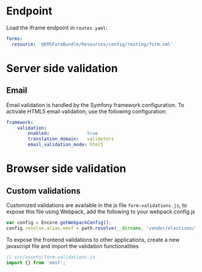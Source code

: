 Endpoint
===
Load the iframe endpoint in `routes.yaml`:
```yaml
forms:
  resource: '@EMSFormBundle/Resources/config/routing/form.xml'
```

Server side validation
===

Email
---
Email validation is handled by the Symfony framework configuration. To activate HTML5 email validation,
use the following configuration:
```yaml
framework:
    validation:
        enabled:              true
        translation_domain:   validators
        email_validation_mode: html5
```

Browser side validation
===

Custom validations
---
Customized validations are available in the js file `form-validations.js`, to expose this file using Webpack, 
add the following to your webpack.config.js

```javascript
var config = Encore.getWebpackConfig();
config.resolve.alias.emsf = path.resolve(__dirname, 'vendor/elasticms/form-bundle/Resources/assets/form-validations.js');
```

To expose the frontend validations to other applications, create a new javascript file and import the validation functionalities
```javascript
// src/assets/form-validations.js
import {} from 'emsf';
```